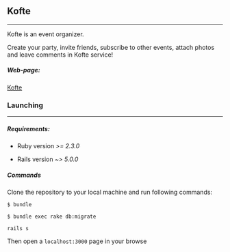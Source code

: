 ## Kofte
***

Kofte is an event organizer.

Create your party, invite friends, subscribe to other events, attach photos and leave comments in Kofte service!

##### Web-page:

[Kofte](https://kofte.herokuapp.com)

### Launching
***

##### Requirements:

* Ruby version _>= 2.3.0_

* Rails version _~> 5.0.0_


##### Commands
Clone the repository to your local machine and run following commands:

```
$ bundle
```

```
$ bundle exec rake db:migrate
```

```
rails s
```

Then open a `localhost:3000` page in your browse
